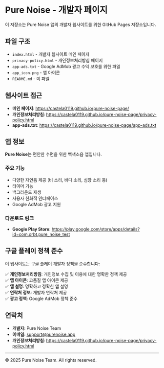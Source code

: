 # Pure Noise - 개발자 페이지

이 저장소는 Pure Noise 앱의 개발자 웹사이트를 위한 GitHub Pages 저장소입니다.

## 파일 구조

* `index.html` - 개발자 웹사이트 메인 페이지
* `privacy-policy.html` - 개인정보처리방침 페이지
* `app-ads.txt` - Google AdMob 광고 수익 보호를 위한 파일
* `app_icon.png` - 앱 아이콘
* `README.md` - 이 파일

## 웹사이트 접근

* **메인 페이지**: https://castela0119.github.io/pure-noise-page/
* **개인정보처리방침**: https://castela0119.github.io/pure-noise-page/privacy-policy.html
* **app-ads.txt**: https://castela0119.github.io/pure-noise-page/app-ads.txt

## 앱 정보

**Pure Noise**는 편안한 수면을 위한 백색소음 앱입니다.

### 주요 기능

* 다양한 자연음 제공 (비 소리, 바다 소리, 심장 소리 등)
* 타이머 기능
* 백그라운드 재생
* 사용자 친화적 인터페이스
* Google AdMob 광고 지원

### 다운로드 링크

* **Google Play Store**: https://play.google.com/store/apps/details?id=com.orbt.pure_noise_test

## 구글 플레이 정책 준수

이 웹사이트는 구글 플레이 개발자 정책을 준수합니다:

✅ **개인정보처리방침**: 개인정보 수집 및 이용에 대한 명확한 정책 제공  
✅ **앱 아이콘**: 고품질 앱 아이콘 제공  
✅ **앱 설명**: 명확하고 정확한 앱 설명  
✅ **연락처 정보**: 개발자 연락처 제공  
✅ **광고 정책**: Google AdMob 정책 준수  

## 연락처

* **개발자**: Pure Noise Team
* **이메일**: support@purenoise.app
* **개인정보처리방침**: https://castela0119.github.io/pure-noise-page/privacy-policy.html

---

© 2025 Pure Noise Team. All rights reserved. 
